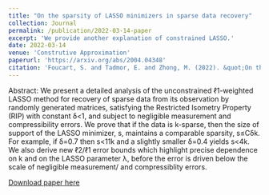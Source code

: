 ```yaml
---
title: "On the sparsity of LASSO minimizers in sparse data recovery"
collection: Journal
permalink: /publication/2022-03-14-paper
excerpt: 'We provide another explanation of constrained LASSO.'
date: 2022-03-14
venue: 'Construtive Approximation'
paperurl: 'https://arxiv.org/abs/2004.04348'
citation: 'Foucart, S. and Tadmor, E. and Zhong, M. (2022). &quot;On the sparsity of LASSO minimizers in sparse data recovery.&quot; <i>Construtive Approximation</i>. 1(1).'
---
```

Abstract: We present a detailed analysis of the unconstrained ℓ1-weighted LASSO method for recovery of sparse data from its observation by randomly generated matrices, satisfying the Restricted Isometry Property (RIP) with constant δ<1, and subject to negligible measurement and compressibility errors. We prove that if the data is k-sparse, then the size of support of the LASSO minimizer, s, maintains a comparable sparsity, s≤Cδk. For example, if δ=0.7 then s<11k and a slightly smaller δ=0.4 yields s<4k. We also derive new ℓ2/ℓ1 error bounds which highlight precise dependence on k and on the LASSO parameter λ, before the error is driven below the scale of negligible measurement/ and compressiblity errors.

[Download paper here](https://arxiv.org/pdf/2004.04348)
